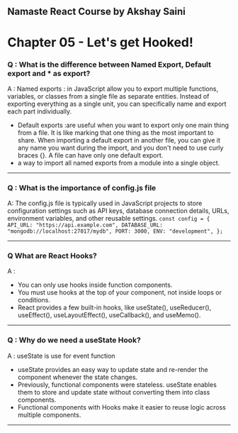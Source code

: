 ## Namaste React Course by Akshay Saini
# Chapter 05 - Let's get Hooked!

### Q : What is the difference between Named Export, Default export and * as export?

A : Named exports : in JavaScript allow you to export multiple functions, variables, or classes from a single file as separate entities. Instead of exporting everything as a single unit, you can specifically name and export each part individually.
- Default exports :are useful when you want to export only one main thing from a file. It is like marking that one thing as the most important to share.
When importing a default export in another file, you can give it any name you want during the import, and you don't need to use curly braces {}.
A file can have only one default export.
-  a way to import all named exports from a module into a single object.

----

### Q : What is the importance of config.js file

A:  The config.js file is typically used in JavaScript projects to store configuration settings such as API keys, database connection details, URLs, environment variables, and other reusable settings. 
`const config = {
  API_URL: "https://api.example.com",
  DATABASE_URL: "mongodb://localhost:27017/mydb",
  PORT: 3000,
  ENV: "development",
};
`

---

### Q What are React Hooks?
A :
- You can only use hooks inside function components. 
- You must use hooks at the top of your component, not inside loops or conditions. 
- React provides a few built-in hooks, like useState(), useReducer(), useEffect(), useLayoutEffect(), useCallback(), and useMemo(). 

---

### Q : Why do we need a useState Hook?
A : useState is use for event function  
- useState provides an easy way to update state and re-render the component whenever the state changes.
- Previously, functional components were stateless. useState enables them to store and update state without converting them into class components.
- Functional components with Hooks make it easier to reuse logic across multiple components.

---

